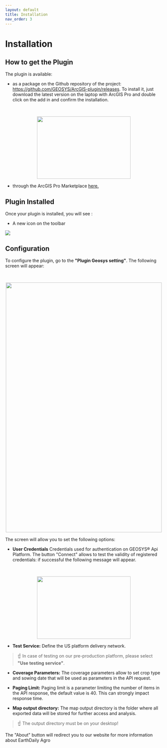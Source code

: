 ```yaml
---
layout: default
title: Installation
nav_order: 3
---
```



# Installation

## How to get the Plugin

The plugin is available:
 - as a package on the Github repository of the project: https://github.com/GEOSYS/ArcGIS-plugin/releases. To install it, just download the latest version on the laptop with ArcGIS Pro and double click on the add in and confirm the installation.

<br>
<p align="center">
  <img width="300" height="200" src="https://raw.githubusercontent.com/GEOSYS/Images/main/ArcGIS/ArcGIS_Installation_20220808.PNG">
<br>
</p>


 - through the ArcGIS Pro Marketplace [here.](https://www.esri.com/en-us/arcgis-marketplace/overview)

## Plugin Installed

Once your plugin is installed, you will see :

 - A new icon on the toolbar

![](https://raw.githubusercontent.com/GEOSYS/Images/main/ArcGIS/Icon_toolbar.png)

## Configuration


To configure the plugin, go to the <Strong>"Plugin Geosys setting"</Strong>.
The following screen will appear:

<br>
<p align="center">
  <img width="500" height="800" src="https://raw.githubusercontent.com/GEOSYS/Images/main/ArcGIS/ArcGIS_setting.png">
<br>
</p>

The screen will allow you to set the following options:
  
- <Strong>User Credentials</Strong> Credentials used for authentication on GEOSYS® Api Platform. The button "Connect" allows to test the validity of registered credentials: if successful the following message will appear.
  
<br>
<p align="center">
  <img width="300" height="200" src="https://raw.githubusercontent.com/GEOSYS/qgis-plugin-doc/master/pictures/Authentication_image.png">
<br>
</p>


- <Strong>Test Service:</Strong> Define the US platform delivery network. 
 > ☝️  In case of testing on our pre-production platform, please select **"Use testing service"**.


 - <Strong>Coverage Parameters:</Strong> The coverage parameters allow to set crop type and sowing date that will be used as parameters in the API request.

 - <Strong>Paging Limit:</Strong> Paging limit is a parameter limiting the number of items in the API response, the default value is 40. This can strongly impact response time.
 
 - <Strong>Map output directory:</Strong> The map output directory is the folder where all exported data will be stored for further access and analysis.
 > ☝️   The output directory must be on your desktop!

  The "About" button will redirect you to our website for more information about EarthDaily Agro
 
